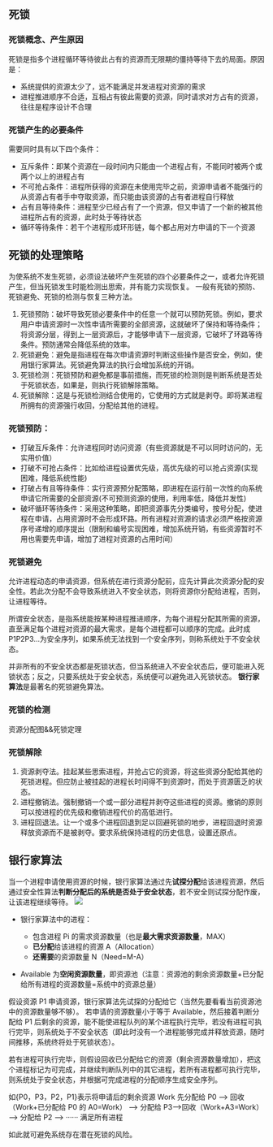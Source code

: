 ## 死锁

### 死锁概念、产生原因

死锁是指多个进程循环等待彼此占有的资源而无限期的僵持等待下去的局面。原因是：

- 系统提供的资源太少了，远不能满足并发进程对资源的需求
- 进程推进顺序不合适，互相占有彼此需要的资源，同时请求对方占有的资源，往往是程序设计不合理

### 死锁产生的必要条件

需要同时具有以下四个条件：

- 互斥条件：即某个资源在一段时间内只能由一个进程占有，不能同时被两个或两个以上的进程占有
- 不可抢占条件：进程所获得的资源在未使用完毕之前，资源申请者不能强行的从资源占有者手中夺取资源，而只能由该资源的占有者进程自行释放
- 占有且等待条件：进程至少已经占有了一个资源，但又申请了一个新的被其他进程所占有的资源，此时处于等待状态
- 循环等待条件：若干个进程形成环形链，每个都占用对方申请的下一个资源

## 死锁的处理策略

为使系统不发生死锁，必须设法破坏产生死锁的四个必要条件之一，或者允许死锁产生，但当死锁发生时能检测出思索，并有能力实现恢复。
一般有死锁的预防、死锁避免、死锁的检测与恢复三种方法。

1.  死锁预防：破坏导致死锁必要条件中的任意一个就可以预防死锁。例如，要求用户申请资源时一次性申请所需要的全部资源，这就破坏了保持和等待条件；将资源分层，得到上一层资源后，才能够申请下一层资源，它破坏了环路等待条件。预防通常会降低系统的效率。
2.  死锁避免：避免是指进程在每次申请资源时判断这些操作是否安全，例如，使用银行家算法。死锁避免算法的执行会增加系统的开销。
3.  死锁检测：死锁预防和避免都是事前措施，而死锁的检测则是判断系统是否处于死锁状态，如果是，则执行死锁解除策略。
4.  死锁解除：这是与死锁检测结合使用的，它使用的方式就是剥夺。即将某进程所拥有的资源强行收回，分配给其他的进程。

### 死锁预防：

- 打破互斥条件：允许进程同时访问资源（有些资源就是不可以同时访问的，无实用价值）
- 打破不可抢占条件：比如给进程设置优先级，高优先级的可以抢占资源(实现困难，降低系统性能)
- 打破占有且等待条件：实行资源预分配策略，即进程在运行前一次性的向系统申请它所需要的全部资源(不可预测资源的使用，利用率低，降低并发性)
- 破坏循环等待条件：采用这种策略，即把资源事先分类编号，按号分配，使进程在申请，占用资源时不会形成环路。所有进程对资源的请求必须严格按资源序号递增的顺序提出（限制和编号实现困难，增加系统开销，有些资源暂时不用也需要先申请，增加了进程对资源的占用时间）

### 死锁避免

允许进程动态的申请资源，但系统在进行资源分配前，应先计算此次资源分配的安全性。若此次分配不会导致系统进入不安全状态，则将资源你分配给进程，否则，让进程等待。

所谓安全状态，是指系统能按某种进程推进顺序，为每个进程分配其所需的资源，直至满足每个进程对资源的最大需求，是每个进程都可以顺序的完成。此时成 P1P2P3...为安全序列，如果系统无法找到一个安全序列，则称系统处于不安全状态。

并非所有的不安全状态都是死锁状态，但当系统进入不安全状态后，便可能进入死锁状态；反之，只要系统处于安全状态，系统便可以避免进入死锁状态。
**银行家算法**是最著名的死锁避免算法。

### 死锁的检测

资源分配图&&死锁定理

### 死锁解除

1. 资源剥夺法。挂起某些思索进程，并抢占它的资源，将这些资源分配给其他的死锁进程。但应防止被挂起的进程长时间得不到资源时，而处于资源匮乏的状态。
2. 进程撤销法。强制撤销一个或一部分进程并剥夺这些进程的资源。撤销的原则可以按进程的优先级和撤销进程代价的高低进行。
3. 进程回退法。让一个或多个进程回退到足以回避死锁的地步，进程回退时资源释放资源而不是被剥夺。要求系统保持进程的历史信息，设置还原点。

## 银行家算法

当一个进程申请使用资源的时候，银行家算法通过先**试探分配**给该进程资源，然后通过安全性算法**判断分配后的系统是否处于安全状态**，若不安全则试探分配作废，让该进程继续等待。
![](../../img/yhjsf.png)

- 银行家算法中的进程：

  - 包含进程 Pi 的需求资源数量（也是**最大需求资源数量**，MAX）
  - **已分配**给该进程的资源 A（Allocation）
  - **还需要**的资源数量 N（Need=M-A）

- Available 为**空闲资源数量**，即资源池（注意：资源池的剩余资源数量+已分配给所有进程的资源数量=系统中的资源总量）

假设资源 P1 申请资源，银行家算法先试探的分配给它（当然先要看看当前资源池中的资源数量够不够）。
若申请的资源数量小于等于 Available，然后接着判断分配给 P1 后剩余的资源，能不能使进程队列的某个进程执行完毕，若没有进程可执行完毕，则系统处于不安全状态（即此时没有一个进程能够完成并释放资源，随时间推移，系统终将处于死锁状态）。

若有进程可执行完毕，则假设回收已分配给它的资源（剩余资源数量增加），把这个进程标记为可完成，并继续判断队列中的其它进程，若所有进程都可执行完毕，则系统处于安全状态，并根据可完成进程的分配顺序生成安全序列。

如{P0，P3，P2，P1}表示将申请后的剩余资源 Work 先分配给 P0
–>
回收（Work+已分配给 P0 的 A0=Work）
–>
分配给 P3–>回收（Work+A3=Work）
–>
分配给 P2
–>
······
满足所有进程

如此就可避免系统存在潜在死锁的风险。
